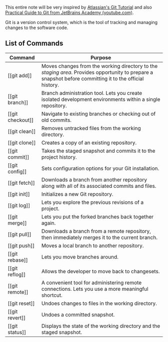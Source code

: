This entire note will be very inspired by [Atlassian's Git Tutorial](https://www.atlassian.com/git/tutorials/what-is-version-control) and also [Practical Guide to Git from JetBrains Academy (youtube.com)](https://www.youtube.com/watch?v=9eBieLWZQOM). 

Git is a version control system, which is the tool of tracking and managing changes to the software code. 
## List of Commands

| Command          | Purpose                                                                                                                                                  |
| ---------------- | -------------------------------------------------------------------------------------------------------------------------------------------------------- |
| [[git add]]      | Moves changes from the working directory to the *staging area*. Provides opportunity to prepare a snapshot before committing it to the official history. |
| [[git branch]]   | Branch administration tool. Lets you create isolated development environments within a single repository.                                                |
| [[git checkout]] | Navigate to existing branches or checking out of old commits.                                                                                            |
| [[git clean]]    | Removes untracked files from the working directory.                                                                                                      |
| [[git clone]]    | Creates a copy of an existing repository.                                                                                                                |
| [[git commit]]   | Takes the staged snapshot and commits it to the project history.                                                                                         |
| [[git config]]   | Sets configuration options for your Git installation.                                                                                                    |
| [[git fetch]]    | Downloads a branch from another repository along with all of its associated commits and files.                                                           |
| [[git init]]     | Initializes a new Git repository.                                                                                                                        |
| [[git log]]      | Lets you explore the previous revisions of a project.                                                                                                    |
| [[git merge]]    | Lets you put the forked branches back together again.                                                                                                    |
| [[git pull]]     | Downloads a branch from a remote repository, then immediately merges it to the current branch.                                                           |
| [[git push]]     | Moves a local branch to another repository.                                                                                                              |
| [[git rebase]]   | Lets you move branches around.                                                                                                                           |
| [[git reflog]]   | Allows the developer to move back to changesets.                                                                                                         |
| [[git remote]]   | A convenient tool for administering remote connections. Lets you use a more meaningful shortcut.                                                         |
| [[git reset]]    | Undoes changes to files in the working directory.                                                                                                        |
| [[git revert]]   | Undoes a committed snapshot.                                                                                                                             |
| [[git status]]   | Displays the state of the working directory and the staged snapshot.                                                                                     |
